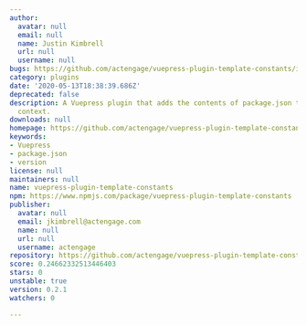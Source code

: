 ```yaml
---
author:
  avatar: null
  email: null
  name: Justin Kimbrell
  url: null
  username: null
bugs: https://github.com/actengage/vuepress-plugin-template-constants/issues
category: plugins
date: '2020-05-13T18:38:39.686Z'
deprecated: false
description: A Vuepress plugin that adds the contents of package.json to global template
  context.
downloads: null
homepage: https://github.com/actengage/vuepress-plugin-template-constants#readme
keywords:
- Vuepress
- package.json
- version
license: null
maintainers: null
name: vuepress-plugin-template-constants
npm: https://www.npmjs.com/package/vuepress-plugin-template-constants
publisher:
  avatar: null
  email: jkimbrell@actengage.com
  name: null
  url: null
  username: actengage
repository: https://github.com/actengage/vuepress-plugin-template-constants
score: 0.24662332513446403
stars: 0
unstable: true
version: 0.2.1
watchers: 0

---
```


